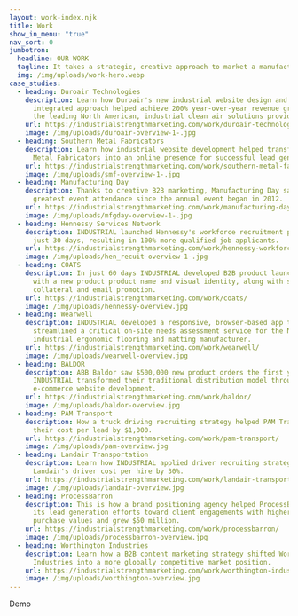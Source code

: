 ```yaml
---
layout: work-index.njk
title: Work
show_in_menu: "true"
nav_sort: 0
jumbotron:
  headline: OUR WORK
  tagline: It takes a strategic, creative approach to market a manufacturing company
  img: /img/uploads/work-hero.webp
case_studies:
  - heading: Duroair Technologies
    description: Learn how Duroair's new industrial website design and strategic,
      integrated approach helped achieve 200% year-over-year revenue growth for
      the leading North American, industrial clean air solutions provider.
    url: https://industrialstrengthmarketing.com/work/duroair-technologies/
    image: /img/uploads/duroair-overview-1-.jpg
  - heading: Southern Metal Fabricators
    description: L﻿earn how industrial website development helped transform Southern
      Metal Fabricators into an online presence for successful lead generation.
    url: https://industrialstrengthmarketing.com/work/southern-metal-fabricators/
    image: /img/uploads/smf-overview-1-.jpg
  - heading: Manufacturing Day
    description: Thanks to creative B2B marketing, Manufacturing Day saw their
      greatest event attendance since the annual event began in 2012.
    url: https://industrialstrengthmarketing.com/work/manufacturing-day/
    image: /img/uploads/mfgday-overview-1-.jpg
  - heading: Hennessy Services Network
    description: INDUSTRIAL launched Hennessy's workforce recruitment program in
      just 30 days, resulting in 100% more qualified job applicants.
    url: https://industrialstrengthmarketing.com/work/hennessy-workforce-recruitment-program/
    image: /img/uploads/hen_recuit-overview-1-.jpg
  - heading: COATS
    description: In just 60 days INDUSTRIAL developed B2B product launch marketing
      with a new product product name and visual identity, along with sales
      collateral and email promotion.
    url: https://industrialstrengthmarketing.com/work/coats/
    image: /img/uploads/hennessy-overview.jpg
  - heading: Wearwell
    description: INDUSTRIAL developed a responsive, browser-based app that
      streamlined a critical on-site needs assessment service for the No. 1
      industrial ergonomic flooring and matting manufacturer.
    url: https://industrialstrengthmarketing.com/work/wearwell/
    image: /img/uploads/wearwell-overview.jpg
  - heading: BALDOR
    description: ABB Baldor saw $500,000 new product orders the first year after
      INDUSTRIAL transformed their traditional distribution model through B2B
      e-commerce website development.
    url: https://industrialstrengthmarketing.com/work/baldor/
    image: /img/uploads/baldor-overview.jpg
  - heading: PAM Transport
    description: How a truck driving recruiting strategy helped PAM Transport reduce
      their cost per lead by $1,000.
    url: https://industrialstrengthmarketing.com/work/pam-transport/
    image: /img/uploads/pam-overview.jpg
  - heading: Landair Transportation
    description: Learn how INDUSTRIAL applied driver recruiting strategies to reduce
      Landair's driver cost per hire by 30%.
    url: https://industrialstrengthmarketing.com/work/landair-transportation/
    image: /img/uploads/landair-overview.jpg
  - heading: ProcessBarron
    description: This is how a brand positioning agency helped ProcessBarron shift
      its lead generation efforts toward client engagements with higher average
      purchase values and grew $50 million.
    url: https://industrialstrengthmarketing.com/work/processbarron/
    image: /img/uploads/processbarron-overview.jpg
  - heading: Worthington Industries
    description: L﻿earn how a B2B content marketing strategy shifted Worthington
      Industries into a more globally competitive market position.
    url: https://industrialstrengthmarketing.com/work/worthington-industries/
    image: /img/uploads/worthington-overview.jpg
---
```

Demo
